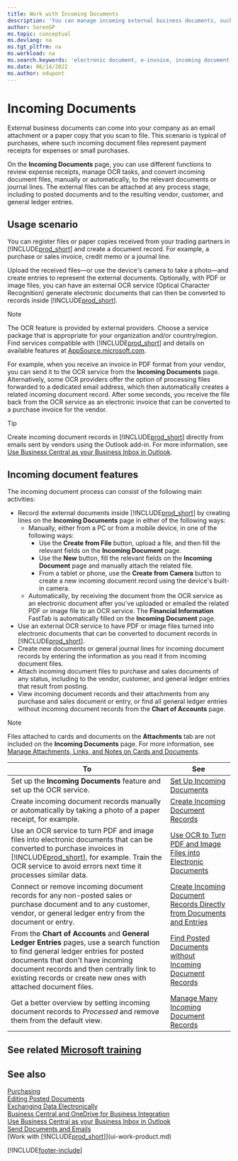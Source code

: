 ```yaml
---
title: Work with Incoming Documents
description: 'You can manage incoming external business documents, such as payment receipts or PDFs, manage OCR tasks, and convert files to electronic documents and records.'
author: SorenGP
ms.topic: conceptual
ms.devlang: na
ms.tgt_pltfrm: na
ms.workload: na
ms.search.keywords: 'electronic document, e-invoice, incoming document, OCR, ecommerce, document exchange, import invoice'
ms.date: 06/14/2022
ms.author: edupont
---
```

# <a name="incoming-documents" />Incoming Documents

External business documents can come into your company as an email attachment or a paper copy that you scan to file. This scenario is typical of purchases, where such incoming document files represent payment receipts for expenses or small purchases.

On the **Incoming Documents** page, you can use different functions to review expense receipts, manage OCR tasks, and convert incoming document files, manually or automatically, to the relevant documents or journal lines. The external files can be attached at any process stage, including to posted documents and to the resulting vendor, customer, and general ledger entries.

## <a name="usage-scenario" />Usage scenario

You can register files or paper copies received from your trading partners in [!INCLUDE[prod_short](includes/prod_short.md)] and create a document record. For example, a purchase or sales invoice, credit memo or a journal line.

Upload the received files—or use the device's camera to take a photo—and create entries to represent the external documents. Optionally, with PDF or image files, you can have an external OCR service (Optical Character Recognition) generate electronic documents that can then be converted to records inside [!INCLUDE[prod_short](includes/prod_short.md)].

> [!NOTE]
> The OCR feature is provided by external providers. Choose a service package that is appropriate for your organization and/or country/region. Find services compatible with [!INCLUDE[prod_short](includes/prod_short.md)] and details on available features at [AppSource.microsoft.com](https://go.microsoft.com/fwlink/?linkid=2081646).

For example, when you receive an invoice in PDF format from your vendor, you can send it to the OCR service from the **Incoming Documents** page. Alternatively, some OCR providers offer the option of processing files forwarded to a dedicated email address, which then automatically creates a related incoming document record. After some seconds, you receive the file back from the OCR service as an electronic invoice that can be converted to a purchase invoice for the vendor.

> [!TIP]
> Create incoming document records in [!INCLUDE[prod_short](includes/prod_short.md)] directly from emails sent by vendors using the Outlook add-in. For more information, see [Use Business Central as your Business Inbox in Outlook](work-outlook-addin.md).

## <a name="incoming-document-features" />Incoming document features

The incoming document process can consist of the following main activities:

* Record the external documents inside [!INCLUDE[prod_short](includes/prod_short.md)] by creating lines on the **Incoming Documents** page in either of the following ways:
  * Manually, either from a PC or from a mobile device, in one of the following ways:
    * Use the **Create from File** button, upload a file, and then fill the relevant fields on the **Incoming Document** page.
    * Use the **New** button, fill the relevant fields on the **Incoming Document** page and manually attach the related file.
    * From a tablet or phone, use the **Create from Camera** button to create a new incoming document record using the device's built-in camera.
  * Automatically, by receiving the document from the OCR service as an electronic document after you've uploaded or emailed the related PDF or image file to an OCR service. The **Financial Information** FastTab is automatically filled on the **Incoming Document** page.
* Use an external OCR service to have PDF or image files turned into electronic documents that can be converted to document records in [!INCLUDE[prod_short](includes/prod_short.md)].
* Create new documents or general journal lines for incoming document records by entering the information as you read it from incoming document files.
* Attach incoming document files to purchase and sales documents of any status, including to the vendor, customer, and general ledger entries that result from posting.
* View incoming document records and their attachments from any purchase and sales document or entry, or find all general ledger entries without incoming document records from the **Chart of Accounts** page.

> [!NOTE]
> Files attached to cards and documents on the **Attachments** tab are not included on the **Incoming Documents** page. For more information, see [Manage Attachments, Links, and Notes on Cards and Documents](ui-how-add-link-to-record.md).

| To | See |
| --- | --- |
| Set up the **Incoming Documents** feature and set up the OCR service. |[Set Up Incoming Documents](across-how-setup-income-documents.md) |
| Create incoming document records manually or automatically by taking a photo of a paper receipt, for example. |[Create Incoming Document Records](across-how-create-income-document-records.md) |
| Use an OCR service to turn PDF and image files into electronic documents that can be converted to purchase invoices in [!INCLUDE[prod_short](includes/prod_short.md)], for example. Train the OCR service to avoid errors next time it processes similar data. |[Use OCR to Turn PDF and Image Files into Electronic Documents](across-how-use-ocr-pdf-images-files.md) |
| Connect or remove incoming document records for any non-posted sales or purchase document and to any customer, vendor, or general ledger entry from the document or entry. |[Create Incoming Document Records Directly from Documents and Entries](across-how-connect-disconnect-income-document-records.md) |
| From the **Chart of Accounts** and **General Ledger Entries** pages, use a search function to find general ledger entries for posted documents that don't have incoming document records and then centrally link to existing records or create new ones with attached document files. |[Find Posted Documents without Incoming Document Records](across-how-find-posted-documents-without-income-document-records.md) |
| Get a better overview by setting incoming document records to *Processed* and remove them from the default view. |[Manage Many Incoming Document Records](across-how-manage-many-income-document-records.md) |

## <a name="see-related-microsoft-trainingtrainingmodulesincoming-documents-dynamics--business-central" />See related [Microsoft training](/training/modules/incoming-documents-dynamics-365-business-central/)

## <a name="see-also" />See also

[Purchasing](purchasing-manage-purchasing.md)  
[Editing Posted Documents](across-edit-posted-document.md)  
[Exchanging Data Electronically](across-data-exchange.md)  
[Business Central and OneDrive for Business Integration](across-onedrive-overview.md)  
[Use Business Central as your Business Inbox in Outlook](work-outlook-addin.md)  
[Send Documents and Emails](ui-how-send-documents-email.md)  
[Work with [!INCLUDE[prod_short](includes/prod_short.md)]](ui-work-product.md)  


[!INCLUDE[footer-include](includes/footer-banner.md)]
